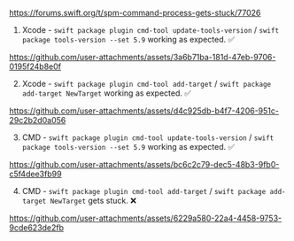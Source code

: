 https://forums.swift.org/t/spm-command-process-gets-stuck/77026


1. Xcode - `swift package plugin cmd-tool update-tools-version` / `swift package tools-version --set 5.9` working as expected. ✅

https://github.com/user-attachments/assets/3a6b71ba-181d-47eb-9706-0195f24b8e0f

2. Xcode - `swift package plugin cmd-tool add-target` / `swift package add-target NewTarget` working as expected. ✅

https://github.com/user-attachments/assets/d4c925db-b4f7-4206-951c-29c2b2d0a056

3. CMD - `swift package plugin cmd-tool update-tools-version` / `swift package tools-version --set 5.9` working as expected. ✅

https://github.com/user-attachments/assets/bc6c2c79-dec5-48b3-9fb0-c5f4dee3fb99


4. CMD - `swift package plugin cmd-tool add-target` / `swift package add-target NewTarget` gets stuck. ❌ 

https://github.com/user-attachments/assets/6229a580-22a4-4458-9753-9cde623de2fb

